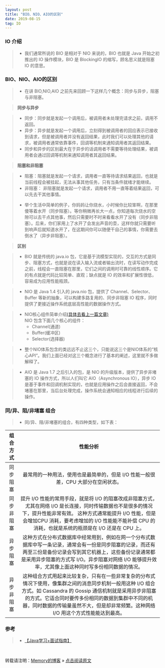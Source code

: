 ```yaml
---
layout: post
title: "BIO、NIO、AIO的区别"
date: 2019-08-15
tag: IO
---
```

### IO 介绍

> * 我们通常所说的 BIO 是相对于 NIO 来说的，BIO 也就是 Java 开始之初推出的 IO 操作模块，BIO 是 BlockingIO 的缩写，顾名思义就是阻塞 IO 的意思。

### BIO、NIO、AIO的区别

> * 在讲 BIO,NIO,AIO 之前先来回顾一下这样几个概念：同步与异步，阻塞与非阻塞。

> **同步与异步**

> * 同步：同步就是发起一个调用后，被调用者未处理完请求之前，调用不返回。
> * 异步：异步就是发起一个调用后，立刻得到被调用者的回应表示已接收到请求，但是被调用者并没有返回结果，此时我们可以处理其他的请求，被调用者通常依靠事件，回调等机制来通知调用者其返回结果。
> * 同步和异步的区别最大在于异步的话调用者不需要等待处理结果，被调用者会通过回调等机制来通知调用者其返回结果。

> **阻塞和非阻塞**

> * 阻塞：阻塞就是发起一个请求，调用者一直等待请求结果返回，也就是当前线程会被挂起，无法从事其他任务，只有当条件就绪才能继续。
> * 非阻塞： 非阻塞就是发起一个请求，调用者不用一直等着结果返回，可以先去干其他事情。
> - 举个生活中简单的例子，你妈妈让你烧水，小时候你比较笨啊，在那里傻等着水开（同步阻塞）。等你稍微再长大一点，你知道每次烧水的空隙可以去干点其他事，然后只需要时不时来看看水开了没有（同步非阻塞）。后来，你们家用上了水开了会发出声音的壶，这样你就只需要听到响声后就知道水开了，在这期间你可以随便干自己的事情，你需要去倒水了（异步非阻塞）。

> **区别**

> * BIO 就是传统的 java.io 包，它是基于流模型实现的，交互的方式是同步、阻塞方式，也就是说在读入输入流或者输出流时，在读写动作完成之前，线程会一直阻塞在那里，它们之间的调用时可靠的线性顺序。它的有点就是代码比较简单、直观；缺点就是 IO 的效率和扩展性很低，容易成为应用性能瓶颈。

> * NIO 是 Java 1.4 引入的 java.nio 包，提供了 Channel、Selector、Buffer 等新的抽象，可以构建多路复用的、同步非阻塞 IO 程序，同时提供了更接近操作系统底层高性能的数据操作方式。

> * NIO核心组件简单介绍[(具体去看上一篇文章)](http://www.shendonghai.com/2019/08/NIO/)  
> NIO 包含下面几个核心的组件：
>   - Channel(通道)
>   - Buffer(缓冲区)
>   - Selector(选择器)

> * 整个NIO体系包含的类远远不止这三个，只能说这三个是NIO体系的“核心API”。我们上面已经对这三个概念进行了基本的阐述，这里就不多做解释了。

> * AIO 是 Java 1.7 之后引入的包，是 NIO 的升级版本，提供了异步非堵塞的 IO 操作方式，所以人们叫它 AIO（Asynchronous IO），异步 IO 是基于事件和回调机制实现的，也就是应用操作之后会直接返回，不会堵塞在那里，当后台处理完成，操作系统会通知相应的线程进行后续的操作。

### 同/异、阻/非堵塞 组合

> * 同/异、阻/非堵塞的组合，有四种类型，如下表：

|  组合方式  |                                                                                                                                     性能分析                                                                                                                                     |
| :-------: | :-----------------------------------------------------------------------------------------------------------------------------------------------------------------------------------------------------------------------------------------------------------------------------: |
|  同步阻塞  |                                                                                                    最常用的一种用法，使用也是最简单的，但是 I/O 性能一般很差，CPU 大部分在空闲状态。                                                                                                    |
| 同步非阻塞 |               提升 I/O 性能的常用手段，就是将 I/O 的阻塞改成非阻塞方式，尤其在网络 I/O 是长连接，同时传输数据也不是很多的情况下，提升性能非常有效。 这种方式通常能提升 I/O 性能，但是会增加CPU 消耗，要考虑增加的 I/O 性能能不能补偿 CPU 的消耗，也就是系统的瓶颈是在 I/O 还是在 CPU 上。               |
|  异步阻塞  |                   这种方式在分布式数据库中经常用到，例如在网一个分布式数据库中写一条记录，通常会有一份是同步阻塞的记录，而还有两至三份是备份记录会写到其它机器上，这些备份记录通常都是采用异步阻塞的方式写 I/O。异步阻塞对网络 I/O 能够提升效率，尤其像上面这种同时写多份相同数据的情况。                   |
| 异步非阻塞 | 这种组合方式用起来比较复杂，只有在一些非常复杂的分布式情况下使用，像集群之间的消息同步机制一般用这种 I/O 组合方式。如 Cassandra 的 Gossip 通信机制就是采用异步非阻塞的方式。它适合同时要传多份相同的数据到集群中不同的机器，同时数据的传输量虽然不大，但是却非常频繁。这种网络 I/O 用这个方式性能能达到最高。 |

### 参考

> * [【Java学习+面试指南】](https://gitee.com/SnailClimb/JavaGuide/blob/master/docs/java/BIO-NIO-AIO.md)

<br>

转载请注明：[Memory的博客](https://www.shendonghai.com) » [点击阅读原文](https://www.shendonghai.com/2019/08/BIO-NIO-AIO/) 